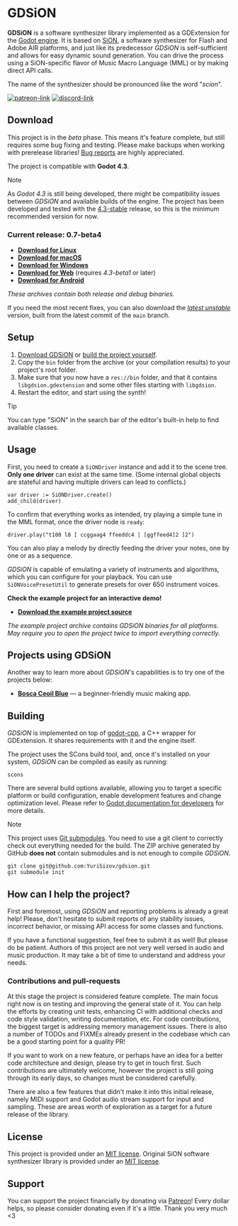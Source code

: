# GDSiON

**GDSiON** is a software synthesizer library implemented as a GDExtension for the [Godot engine](https://godotengine.org/). It is based on [SiON](https://github.com/keim/SiON), a software synthesizer for Flash and Adobe AIR platforms, and just like its predecessor _GDSiON_ is self-sufficient and allows for easy dynamic sound generation. You can drive the process using a SiON-specific flavor of Music Macro Language (MML) or by making direct API calls.

The name of the synthesizer should be pronounced like the word "_scion_".

[![patreon-link](https://img.shields.io/badge/Patreon-orange?label=support%20the%20project&color=%23F2614B&style=for-the-badge)](https://patreon.com/YuriSizov)
[![discord-link](https://img.shields.io/badge/Discord-purple?label=get%20in%20touch&color=%235865F2&style=for-the-badge)](https://discord.gg/S657Y9KPF9)

## Download

This project is in the _beta_ phase. This means it's feature complete, but still requires some bug fixing and testing. Please make backups when working with prerelease libraries! [Bug reports](https://github.com/YuriSizov/gdsion/issues) are highly appreciated.

The project is compatible with **Godot 4.3**.

> [!NOTE]
> As _Godot 4.3_ is still being developed, there might be compatibility issues between _GDSiON_ and available builds of the engine. The project has been developed and tested with the [4.3-stable](https://godotengine.org/download/archive/4.3-stable/) release, so this is the minimum recommended version for now.

### Current release: 0.7-beta4

* **[Download for Linux](https://github.com/YuriSizov/gdsion/releases/download/0.7-beta4/libgdsion-linux.zip)**
* **[Download for macOS](https://github.com/YuriSizov/gdsion/releases/download/0.7-beta4/libgdsion-macos.zip)**
* **[Download for Windows](https://github.com/YuriSizov/gdsion/releases/download/0.7-beta4/libgdsion-windows.zip)**
* **[Download for Web](https://github.com/YuriSizov/gdsion/releases/download/0.7-beta4/libgdsion-web.zip)** (requires _4.3-beta1_ or later)
* **[Download for Android](https://github.com/YuriSizov/gdsion/releases/download/0.7-beta4/libgdsion-android.zip)**

_These archives contain both release and debug binaries._

If you need the most recent fixes, you can also download the _[latest unstable](https://github.com/YuriSizov/gdsion/releases/latest-unstable)_ version, built from the latest commit of the `main` branch.

## Setup

1. [Download GDSiON](#download) or [build the project yourself](#building).
2. Copy the `bin` folder from the archive (or your compilation results) to your project's root folder.
3. Make sure that you now have a `res://bin` folder, and that it contains `libgdsion.gdextension` and some other files starting with `libgdsion`.
4. Restart the editor, and start using the synth!

> [!TIP]
> You can type "SiON" in the search bar of the editor's built-in help to find available classes.

## Usage

First, you need to create a `SiONDriver` instance and add it to the scene tree. **Only one driver** can exist at the same time. (Some internal global objects are stateful and having multiple drivers can lead to conflicts.)

```gdscript
var driver := SiONDriver.create()
add_child(driver)
```

To confirm that everything works as intended, try playing a simple tune in the MML format, once the driver node is `ready`:

```gdscript
driver.play("t100 l8 [ ccggaag4 ffeeddc4 | [ggffeed4]2 ]2")
```

You can also play a melody by directly feeding the driver your notes, one by one or as a sequence.

_GDSiON_ is capable of emulating a variety of instruments and algorithms, which you can configure for your playback. You can use `SiONVoicePresetUtil` to generate presets for over 650 instrument voices.

**Check the example project for an interactive demo!**

* **[Download the example project source](https://github.com/YuriSizov/gdsion/releases/download/latest-unstable/example-project-source.zip)**

_The example project archive contains GDSiON binaries for all platforms. May require you to open the project twice to import everything correctly._

## Projects using GDSiON

Another way to learn more about _GDSiON_'s capabilities is to try one of the projects below:

* **[Bosca Ceoil Blue](https://github.com/YuriSizov/boscaceoil-blue)** — a beginner-friendly music making app.

## Building

_GDSiON_ is implemented on top of [godot-cpp](https://github.com/godotengine/godot-cpp), a C++ wrapper for GDExtension. It shares requirements with it and the engine itself.

The project uses the SCons build tool, and, once it's installed on your system, _GDSiON_ can be compiled as easily as running:

```shell
scons
```

There are several build options available, allowing you to target a specific platform or build configuration, enable development features and change optimization level. Please refer to [Godot documentation for developers](https://docs.godotengine.org/en/latest/contributing/development/compiling/index.html) for more details.

> [!NOTE]
> This project uses [Git submodules](https://git-scm.com/book/en/v2/Git-Tools-Submodules). You need to use a git client to correctly check out everything needed for the build. The ZIP archive generated by GitHub **does not** contain submodules and is not enough to compile _GDSiON_.
> ```
> git clone git@github.com:YuriSizov/gdsion.git
> git submodule init
> ```

## How can I help the project?

First and foremost, using _GDSiON_ and reporting problems is already a great help! Please, don't hesitate to submit reports of any stability issues, incorrect behavior, or missing API access for some classes and functions.

If you have a functional suggestion, feel free to submit it as well! But please do be patient. Authors of this project are not very well versed in audio and music production. It may take a bit of time to understand and address your needs.

### Contributions and pull-requests

At this stage the project is considered feature complete. The main focus right now is on testing and improving the general state of it. You can help the efforts by creating unit tests, enhancing CI with additional checks and code style validation, writing documentation, etc. For code contributions, the biggest target is addressing memory management issues. There is also a number of TODOs and FIXMEs already present in the codebase which can be a good starting point for a quality PR!

If you want to work on a new feature, or perhaps have an idea for a better code architecture and design, please try to get in touch first. Such contributions are ultimately welcome, however the project is still going through its early days, so changes must be considered carefully.

There are also a few features that didn't make it into this initial release, namely MIDI support and Godot audio stream support for input and sampling. These are areas worth of exploration as a target for a future release of the library.

## License

This project is provided under an [MIT license](LICENSE). Original SiON software synthesizer library is provided under an [MIT license](https://github.com/keim/SiON/blob/1e6d6cd20bbc0379f5a81f607ac87a105163648f/LICENSE.md).

## Support

You can support the project financially by donating via [Patreon](https://www.patreon.com/YuriSizov)! Every dollar helps, so please consider donating even if it's a little. Thank you very much <3

